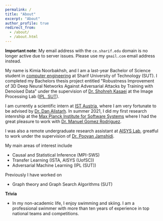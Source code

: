 ```yaml
---
permalink: /
title: "About"
excerpt: "About"
author_profile: true
redirect_from: 
  - /about/
  - /about.html
---
```

**Important note**: My email address with the `ce.sharif.edu` domain is no longer active due to server issues. Please use my `gmail.com` email address instead. 

My name is Kimia Noorbakhsh, and I am a last-year Bachelor of Science student in [computer engineering](https://ce.sharif.edu/) at Sharif University of Technology (SUT). I completed my Bachelors thesis project entitled "Robustness Improvement of 3D Deep Neural Networks Against Adversarial Attacks by Training with Denoised Data" under the supervision of [Dr. Shohreh Kasaei](https://scholar.google.com/citations?user=mvx4PvgAAAAJ&hl=en) at the Image Processing Lab ([IPL, SUT](http://ipl.ce.sharif.edu/)).

I am currently a scientific intern at [IST Austria](https://ist.ac.at/en/home/), where I am very fortunate to be advised by [Dr. Dan Alistarh](https://people.csail.mit.edu/alistarh/). In summer 2021, I did my first research intenrship at the [Max Planck Institute for Software Systems](https://www.mpi-sws.org/) where I had the great pleasure to work with [Dr. Manuel Gomez Rodriguez](https://people.mpi-sws.org/~manuelgr/).

I was also a remote undergraduate research assistant at [AISYS Lab](https://pooyanjamshidi.github.io/AISys/), greatful to work under the supervision of [Dr. Pooyan Jamshidi](https://pooyanjamshidi.github.io/).

My main areas of interest include
- Causal and Statistical Inference (MPI-SWS)
- Transfer Learning (ISTA, AISYS (UofSC))
- Adversarial Machine Learning (IPL (SUT))

Previously I have worked on
- Graph theory and Graph Search Algorithms (SUT)

**Trivia**
- In my non-academic life, I enjoy swimming and skiing. I am a professional swimmer with more than ten years of experience in top national teams and competitions.

